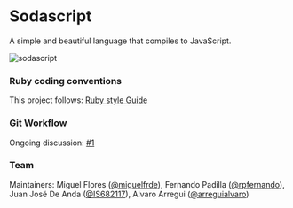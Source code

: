 Sodascript
==========

A simple and beautiful language that compiles to JavaScript.

![sodascript](https://dl.dropboxusercontent.com/u/17055504/sodascript.png)

### Ruby coding conventions

This project follows: [Ruby style Guide](https://github.com/bbatsov/ruby-style-guide)

### Git Workflow

Ongoing discussion: [#1](https://github.com/miguelfrde/sodascript/issues/1)


### Team

Maintainers: Miguel Flores ([@miguelfrde](https://github.com/miguelfrde)), Fernando Padilla ([@rpfernando](https://github.com/rpfernando)), Juan José De Anda ([@IS682117](https://github.com/IS682117)), Alvaro Arregui ([@arreguialvaro](https://github.com/arreguialvaro))

